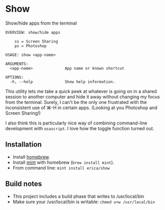 # Show

Show/hide apps from the terminal

```
OVERVIEW: show/hide apps

    ss = Screen Sharing
    ps = Photoshop

USAGE: show <app-name>

ARGUMENTS:
  <app-name>              App name or known shortcut 

OPTIONS:
  -h, --help              Show help information.
```

This utility lets me take a quick peek at whatever is going on in a shared session to another computer and hide it away without changing my focus from the terminal. Surely, I can't be the only one frustrated with the inconsistent use of ⌘-H in certain apps. (Looking at you Photoshop and Screen Sharing!) 

I also think this is particularly nice way of combining command-line development with `osascript`. I love how the toggle function turned out.

## Installation

* Install [homebrew](https://brew.sh).
* Install [mint](https://github.com/yonaskolb/Mint) with homebrew (`brew install mint`).
* From command line: `mint install erica/show`

## Build notes

* This project includes a build phase that writes to /usr/local/bin
* Make sure your /usr/local/bin is writable: `chmod u+w /usr/local/bin`

